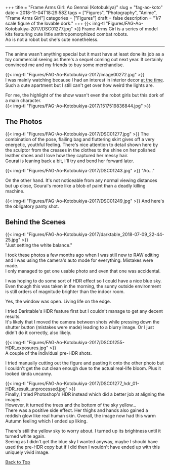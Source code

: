 +++
title = "Frame Arms Girl: Ao Gennai (Kotobukiya)"
slug = "fag-ao-koto"
date = 2018-11-04T18:29:58Z
tags = ["Figures", "Photography", "Anime", "Frame Arms Girl"]
categories = ["Figures"]
draft = false
description = "1/7 scale figure of the lovable dork."
+++
{{< img-tl "Figures/FAG-Ao-Kotobukiya-2017/DSC01277.jpg" >}}
Frame Arms Girl is a series of model kits featuring cute little anthropomorphized combat robots.  
Ao is not a robot but she's cute nonetheless.
<!--more-->
***
The anime wasn't anything special but it must have at least done its job as a toy commercial seeing as there's a sequel coming out next year. It certainly convinced me and my friends to buy some merchandise.

{{< img-tl "Figures/FAG-Ao-Kotobukiya-2017/image00272.jpg" >}}  
I was mainly watching because I had an interest in interior decor [at the time](https://twitter.com/WakabaGames/status/924451926930059264).  
Such a cute apartment but I still can't get over how weird the lights are.  

For me, the highlight of the show wasn't even the robot girls but this dork of a main character.  
{{< img-tl "Figures/FAG-Ao-Kotobukiya-2017/1517519836844.jpg" >}}

## The Photos

{{< img-tl "Figures/FAG-Ao-Kotobukiya-2017/DSC01277.jpg" >}}
The combination of the pose, flailing bag and fluttering skirt gives off a very energetic, youthful feeling. There's nice attention to detail shown here by the sculptor from the creases in the clothes to the shine on her polished leather shoes and I love how they captured her messy hair.  
Gourai is leaning back a bit, I'll try and bend her forward later.

{{< img-tl "Figures/FAG-Ao-Kotobukiya-2017/DSC01243.jpg" >}}
"Ao..."

On the other hand. It's not noticeable from any normal viewing distances but up close, Gourai's more like a blob of paint than a deadly killing machine.

{{< img-tl "Figures/FAG-Ao-Kotobukiya-2017/DSC01249.jpg" >}}
And here's the obligatory panty shot.

## Behind the Scenes

{{< img-tl "Figures/FAG-Ao-Kotobukiya-2017/darktable_2018-07-09_22-44-25.jpg" >}}  
"Just setting the white balance."

I took these photos a few months ago when I was still new to RAW editing and I was using the camera's auto mode for everything. Mistakes were made.  
I only managed to get one usable photo and even that one was accidental.  

I was hoping to do some sort of HDR effect so I could have a nice blue sky.  
Even though this was taken in the morning, the sunny outside environment is still orders of magnitude brighter than the indoor room.  

Yes, the window was open. Living life on the edge.

I tried Darktable's HDR feature first but I couldn't manage to get any decent results.  
It's likely that I moved the camera between shots while pressing down the shutter button (mistakes were made) leading to a blurry image. Or I just didn't do it correctly, also likely.

{{< img-tl "Figures/FAG-Ao-Kotobukiya-2017/DSC01255-HDR_exposures.jpg" >}}  
A couple of the individual pre-HDR shots.

I tried manually cutting out the figure and pasting it onto the other photo but I couldn't get the cut clean enough due to the actual real-life bloom. Plus it looked kinda uncanny.

{{< img-tl "Figures/FAG-Ao-Kotobukiya-2017/DSC01277_hdr_01-HDR_result_unprocessed.jpg" >}}  
Finally, I tried Photoshop's HDR instead which did a better job at aligning the images.  
However, it turned the trees and the bottom of the sky yellow...  
There was a positive side effect. Her thighs and hands also gained a reddish glow like real human skin. Overall, the image now had this warm Autumn feeling which I ended up liking.

There's still the yellow sky to worry about. I turned up its brightness until it turned white again.  
Seeing as I didn't get the blue sky I wanted anyway, maybe I should have used the pre-HDR copy but if I did then I wouldn't have ended up with this uniquely vivid image.

[Back to Top](#top)